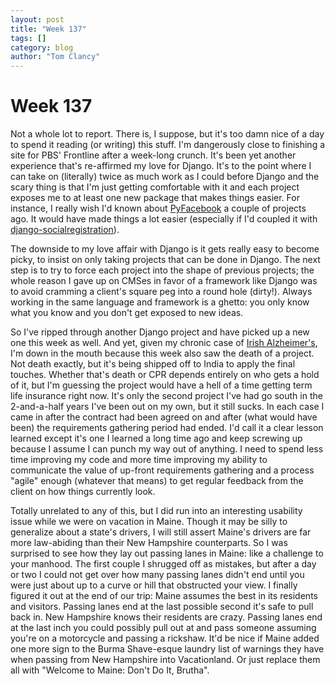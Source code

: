 ```yaml
---
layout: post
title: "Week 137"
tags: []
category: blog
author: "Tom Clancy"
---
```


# Week 137

Not a whole lot to report. There is, I suppose, but it's too damn nice of a day to spend it reading (or writing) this stuff. I'm dangerously close to finishing a site for PBS' Frontline after a week-long crunch. It's been yet another experience that's re-affirmed my love for Django. It's to the point where I can take on (literally) twice as much work as I could before Django and the scary thing is that I'm just getting comfortable with it and each project exposes me to at least one new package that makes things easier. For instance, I really wish I'd known about <a href="http://wiki.developers.facebook.com/index.php/User:PyFacebook_Tutorial">PyFacebook</a> a couple of projects ago. It would have made things a lot easier (especially if I'd coupled it with <a href="http://github.com/flashingpumpkin/django-socialregistration">django-socialregistration</a>).

The downside to my love affair with Django is it gets really easy to become picky, to insist on only taking projects that can be done in Django. The next step is to try to force each project into the shape of previous projects; the whole reason I gave up on CMSes in favor of a framework like Django was to avoid cramming a client's square peg into a round hole (dirty!). Always working in the same language and framework is a ghetto: you only know what you know and you don't get exposed to new ideas.

So I've ripped through another Django project and have picked up a new one this week as well. And yet, given my chronic case of <a href="http://www.urbandictionary.com/define.php?term=Irish%20Alzheimers">Irish Alzheimer's</a>, I'm down in the mouth because this week also saw the death of a project. Not death exactly, but it's being shipped off to India to apply the final touches. Whether that's death or CPR depends entirely on who gets a hold of it, but I'm guessing the project would have a hell of a time getting term life insurance right now. It's only the second project I've had go south in the 2-and-a-half years I've been out on my own, but it still sucks. In each case I came in after the contract had been agreed on and after (what would have been) the requirements gathering period had ended. I'd call it a clear lesson learned except it's one I learned a long time ago and keep screwing up because I assume I can punch my way out of anything. I need to spend less time improving my code and more time improving my ability to communicate the value of up-front requirements gathering and a process "agile" enough (whatever that means) to get regular feedback from the client on how things currently look.

Totally unrelated to any of this, but I did run into an interesting usability issue while we were on vacation in Maine. Though it may be silly to generalize about a state's drivers, I will still assert Maine's drivers are far more law-abiding than their New Hampshire counterparts. So I was surprised to see how they lay out passing lanes in Maine: like a challenge to your manhood. The first couple I shrugged off as mistakes, but after a day or two I could not get over how many passing lanes didn't end until you were just about up to a curve or hill that obstructed your view. I finally figured it out at the end of our trip: Maine assumes the best in its residents and visitors. Passing lanes end at the last possible second it's safe to pull back in. New Hampshire knows their residents are crazy. Passing lanes end at the last inch you could possibly pull out at and pass someone assuming you're on a motorcycle and passing a rickshaw. It'd be nice if Maine added one more sign to the Burma Shave-esque laundry list of warnings they have when passing from New Hampshire into Vacationland. Or just replace them all with "Welcome to Maine: Don't Do It, Brutha".
